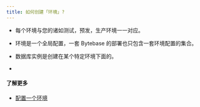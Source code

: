 ```yaml
---
title: 如何创建「环境」?
---
```


- 每个环境与您的诸如测试，预发，生产环境一一对应。

- 环境是一个全局配置，一套 Bytebase 的部署也只包含一套环境配置的集合。

- 数据库实例是创建在某个特定环境下面的。
- 
#### 了解更多
- [配置一个环境](https://www.bytebase.com/docs/get-started/configure-workspace/set-up-environments)